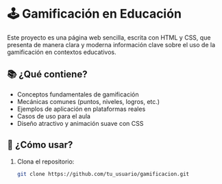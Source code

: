 # 🕹️ Gamificación en Educación

Este proyecto es una página web sencilla, escrita con HTML y CSS, que presenta de manera clara y moderna información clave sobre el uso de la gamificación en contextos educativos.

## 📚 ¿Qué contiene?

- Conceptos fundamentales de gamificación
- Mecánicas comunes (puntos, niveles, logros, etc.)
- Ejemplos de aplicación en plataformas reales
- Casos de uso para el aula
- Diseño atractivo y animación suave con CSS

## 🚀 ¿Cómo usar?

1. Clona el repositorio:
   ```bash
   git clone https://github.com/tu_usuario/gamificacion.git

